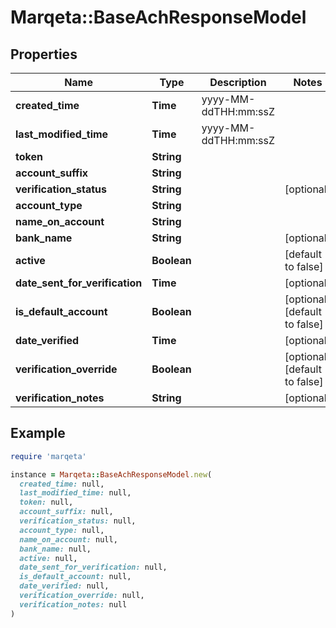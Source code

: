 # Marqeta::BaseAchResponseModel

## Properties

| Name | Type | Description | Notes |
| ---- | ---- | ----------- | ----- |
| **created_time** | **Time** | yyyy-MM-ddTHH:mm:ssZ |  |
| **last_modified_time** | **Time** | yyyy-MM-ddTHH:mm:ssZ |  |
| **token** | **String** |  |  |
| **account_suffix** | **String** |  |  |
| **verification_status** | **String** |  | [optional] |
| **account_type** | **String** |  |  |
| **name_on_account** | **String** |  |  |
| **bank_name** | **String** |  | [optional] |
| **active** | **Boolean** |  | [default to false] |
| **date_sent_for_verification** | **Time** |  | [optional] |
| **is_default_account** | **Boolean** |  | [optional][default to false] |
| **date_verified** | **Time** |  | [optional] |
| **verification_override** | **Boolean** |  | [optional][default to false] |
| **verification_notes** | **String** |  | [optional] |

## Example

```ruby
require 'marqeta'

instance = Marqeta::BaseAchResponseModel.new(
  created_time: null,
  last_modified_time: null,
  token: null,
  account_suffix: null,
  verification_status: null,
  account_type: null,
  name_on_account: null,
  bank_name: null,
  active: null,
  date_sent_for_verification: null,
  is_default_account: null,
  date_verified: null,
  verification_override: null,
  verification_notes: null
)
```

